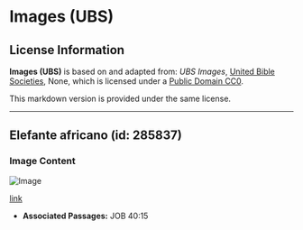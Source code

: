 # Images (UBS)

## License Information

**Images (UBS)** is based on and adapted from: _UBS Images_, [United Bible Societies](https://unitedbiblesocieties.org/), None, which is licensed under a [Public Domain CC0](https://creativecommons.org/public-domain/cc0/).

This markdown version is provided under the same license.



--------------------------------

## Elefante africano (id: 285837)

### Image Content

![Image](https://cdn.aquifer.bible/aquifer-content/resources/Media/WEB-0011_africanelephant.jpg)

[link](https://cdn.aquifer.bible/aquifer-content/resources/Media/WEB-0011_africanelephant.jpg)

* **Associated Passages:** JOB 40:15

